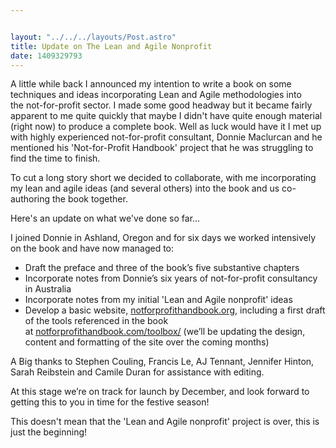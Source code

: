 ```yaml
---


layout: "../../../layouts/Post.astro"
title: Update on The Lean and Agile Nonprofit
date: 1409329793
---
```



A little while back I announced my intention to write a book on some techniques and ideas incorporating Lean and Agile methodologies into the&nbsp;not-for-profit&nbsp;sector. I made some good headway but it became fairly apparent to me quite quickly that maybe I didn&#39;t have quite enough material (right now) to produce a complete book. Well as luck would have it I met up with highly experienced not-for-profit consultant, Donnie Maclurcan and he mentioned his &#39;Not-for-Profit Handbook&#39; project that he was struggling to find the time to finish.

To cut a long story short we decided to collaborate, with me incorporating my lean and agile ideas (and several others) into the book and us co-authoring the book together.

Here&#39;s an update on what we&#39;ve done so far&hellip;

I joined Donnie in Ashland, Oregon and for six days we worked intensively on the book and have now managed to:<ul><li>Draft the preface and three of the book&rsquo;s five substantive chapters</li><li>Incorporate notes from Donnie&rsquo;s six years of not-for-profit consultancy in Australia</li><li>Incorporate notes from my initial &#39;Lean and Agile nonprofit&#39; ideas</li><li>Develop a basic website,&nbsp;<a href="https://notforprofithandbook.org">notforprofithandbook.org</a>, including a first draft of the tools referenced in the book at&nbsp;<a href="https://notforprofithandbook.com/toolbox/">notforprofithandbook.com/toolbox/</a> (we&rsquo;ll be updating the design, content and formatting of the site over the coming months)</li></ul>

A Big thanks to Stephen Couling, Francis Le, AJ Tennant, Jennifer Hinton, Sarah Reibstein and Camile Duran for assistance with editing.

At this stage we&rsquo;re on track for launch by December, and look forward to getting this to you in time for the festive season!

This doesn&#39;t mean that the &#39;Lean and Agile nonprofit&#39; project is over, this is just the beginning!

&nbsp;
